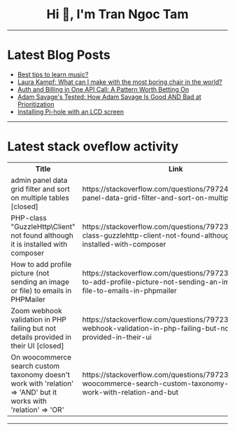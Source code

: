 <h1 align="center">Hi 👋, I'm Tran Ngoc Tam</h1>

---

# Latest Blog Posts 
<!-- BLOG-POST-LIST:START -->
- [Best tips to learn music?](https://dev.to/thomasbnt/best-tips-to-learn-music-4e36)
- [Laura Kampf: What can I make with the most boring chair in the world?](https://dev.to/maker_youtube/laura-kampf-what-can-i-make-with-the-most-boring-chair-in-the-world-27lc)
- [Auth and Billing in One API Call: A Pattern Worth Betting On](https://dev.to/sholajegede/auth-and-billing-in-one-api-call-a-pattern-worth-betting-on-57jl)
- [Adam Savage&#39;s Tested: How Adam Savage Is Good AND Bad at Prioritization](https://dev.to/maker_youtube/adam-savages-tested-how-adam-savage-is-good-and-bad-at-prioritization-24dj)
- [Installing Pi-hole with an LCD screen](https://dev.to/thomasbnt/installing-pi-hole-with-an-lcd-screen-2kjj)
<!-- BLOG-POST-LIST:END -->

---

# Latest stack oveflow activity
<table>
  <tr><th>Title</th><th>Link</th></tr>
  <!-- STACKOVERFLOW:START --><tr><td>admin panel data grid filter and sort on multiple tables [closed]</td><td>https://stackoverflow.com/questions/79724036/admin-panel-data-grid-filter-and-sort-on-multiple-tables</td></tr><tr><td>PHP-class &quot;GuzzleHttp\Client&quot; not found although it is installed with composer</td><td>https://stackoverflow.com/questions/79723953/php-class-guzzlehttp-client-not-found-although-it-is-installed-with-composer</td></tr><tr><td>How to add profile picture &lpar;not sending an image or file&rpar; to emails in PHPMailer</td><td>https://stackoverflow.com/questions/79723791/how-to-add-profile-picture-not-sending-an-image-or-file-to-emails-in-phpmailer</td></tr><tr><td>Zoom webhook validation in PHP failing but not details provided in their UI [closed]</td><td>https://stackoverflow.com/questions/79723671/zoom-webhook-validation-in-php-failing-but-not-details-provided-in-their-ui</td></tr><tr><td>On woocommerce search custom taxonomy doesn&#39;t work with &#39;relation&#39; =&gt; &#39;AND&#39; but it works with &#39;relation&#39; =&gt; &#39;OR&#39;</td><td>https://stackoverflow.com/questions/79723605/on-woocommerce-search-custom-taxonomy-doesnt-work-with-relation-and-but</td></tr><!-- STACKOVERFLOW:END -->
</table>

---


